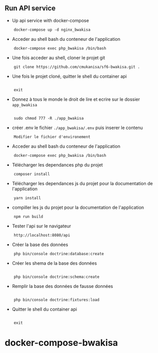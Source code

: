 
## Run API service

- Up api service with docker-compose

```
    docker-compose up -d nginx_bwakisa

```
- Acceder au shell bash du conteneur de l'application

```
    docker-compose exec php_bwakisa /bin/bash

```

- Une fois acceder au shell, cloner le projet git

```
    git clone https://github.com/cmukanisa/sf6-bwakisa.git .

```


- Une fois le projet cloné, quitter le shell du container api

```

    exit

```

- Donnez à tous le monde le droit de lire et ecrire sur le dossier `app_bwakisa`

```

    sudo chmod 777 -R ./app_bwakisa

```


- créer .env le fichier `./app_bwakisa/.env` puis inserer le contenu 

```
    Modifier le fichier d'environement

```
- Acceder au shell bash du conteneur de l'application

```
    docker-compose exec php_bwakisa /bin/bash

```

- Télécharger les dependances php du projet

```
    composer install

```


- Télécharger les dependances js du projet pour la documentation de l'application

```
    yarn install

```

- compiller les js du projet pour la documentation de l'application

```
    npm run build

```


- Tester l'api sur le navigateur

```
    http://localhost:8080/api

```

- Créer la base des données

```
    php bin/console doctrine:database:create

```

- Créer les shema de la base des données

```

    php bin/console doctrine:schema:create    

```


- Remplir la base des données de fausse données

```

    php bin/console doctrine:fixtures:load   

```

- Quitter le shell du container api

```

    exit

```
# docker-compose-bwakisa
